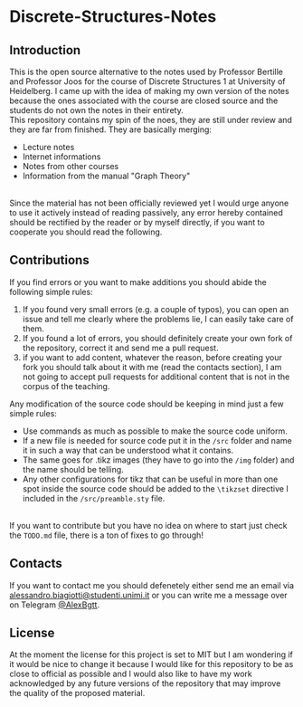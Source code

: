 # Discrete-Structures-Notes
## Introduction
This is the open source alternative to the notes used by Professor Bertille and Professor Joos for the course of Discrete Structures 1 at University of Heidelberg. I came up with the idea of making my own version of the notes because the ones associated with the course are closed source and the students do not own the notes in their entirety.
<br>
This repository contains my spin of the noes, they are still under review and they are far from finished. They are basically merging:
- Lecture notes
- Internet informations
- Notes from other courses
- Information from the manual "Graph Theory"
<br>
Since the material has not been officially reviewed yet I would urge anyone to use it actively instead of reading passively, any error hereby contained should be rectified by the reader or by myself directly, if you want to cooperate you should read the following.

## Contributions
If you find errors or you want to make additions you should abide the following simple rules:
1. If you found very small errors (e.g. a couple of typos), you can open an issue and tell me clearly where the problems lie, I can easily take care of them.
2. If you found a lot of errors, you should definitely create your own fork of the repository, correct it and send me a pull request.
3. if you want to add content, whatever the reason, before creating your fork you should talk about it with me (read the contacts section), I am not going to accept pull requests for additional content that is not in the corpus of the teaching.


Any modification of the source code should be keeping in mind just a few simple rules:
- Use commands as much as possible to make the source code uniform.
- If a new file is needed for source code put it in the <code>/src</code> folder and name it in such a way that can be understood what it contains.
- The same goes for .tikz images (they have to go into the <code>/img</code> folder) and the name should be telling.
- Any other configurations for tikz that can be useful in more than one spot inside the source code should be added to the <code>\tikzset</code> directive I included in the <code>/src/preamble.sty</code> file.
<br>
If you want to contribute but you have no idea on where to start just check the <code>TODO.md</code> file, there is a ton of fixes to go through!

## Contacts
If you want to contact me you should defenetely either send me an email via <a href="mailto:alessandro.biagiotti@studenti.unimi.it">alessandro.biagiotti@studenti.unimi.it</a> or you can write me a message over on Telegram <a href="http://t.me/AlexBgtt">@AlexBgtt</a>.

## License
At the moment the license for this project is set to MIT but I am wondering if it would be nice to change it because I would like for this repository to be as close to official as possible and I would also like to have my work acknowledged by any future versions of the repository that may improve the quality of the proposed material.
